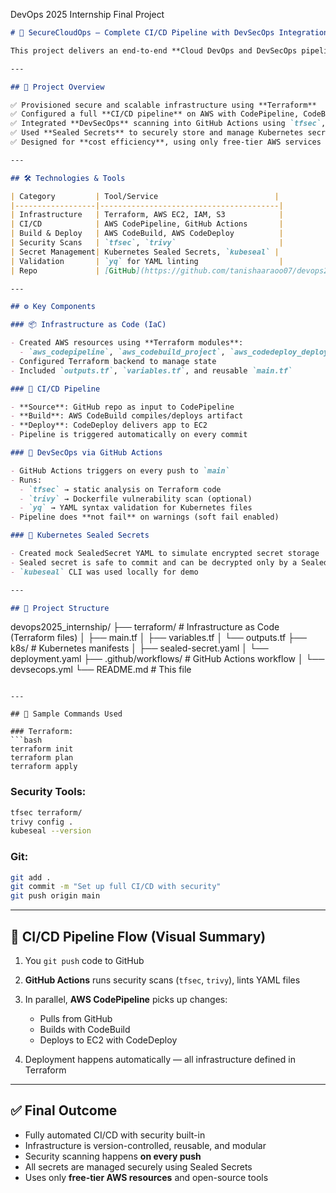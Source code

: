 
DevOps 2025 Internship Final Project

```markdown
# 🔧 SecureCloudOps — Complete CI/CD Pipeline with DevSecOps Integration

This project delivers an end-to-end **Cloud DevOps and DevSecOps pipeline** using Terraform, AWS, GitHub Actions, and Kubernetes tooling. It automates infrastructure provisioning, deployment, and security scanning through modern best practices and open-source tools.

---

## 🎯 Project Overview

✅ Provisioned secure and scalable infrastructure using **Terraform**  
✅ Configured a full **CI/CD pipeline** on AWS with CodePipeline, CodeBuild, and CodeDeploy  
✅ Integrated **DevSecOps** scanning into GitHub Actions using `tfsec`, `trivy`, and YAML validation  
✅ Used **Sealed Secrets** to securely store and manage Kubernetes secrets  
✅ Designed for **cost efficiency**, using only free-tier AWS services and GitHub-native automation

---

## 🛠️ Technologies & Tools

| Category         | Tool/Service                          |
|------------------|----------------------------------------|
| Infrastructure   | Terraform, AWS EC2, IAM, S3            |
| CI/CD            | AWS CodePipeline, GitHub Actions       |
| Build & Deploy   | AWS CodeBuild, AWS CodeDeploy          |
| Security Scans   | `tfsec`, `trivy`                       |
| Secret Management| Kubernetes Sealed Secrets, `kubeseal` |
| Validation       | `yq` for YAML linting                  |
| Repo             | [GitHub](https://github.com/tanishaaraoo07/devops2025_internship)

---

## ⚙️ Key Components

### 📦 Infrastructure as Code (IaC)

- Created AWS resources using **Terraform modules**:
  - `aws_codepipeline`, `aws_codebuild_project`, `aws_codedeploy_deployment_group`, `aws_iam_role`, `aws_s3_bucket`
- Configured Terraform backend to manage state
- Included `outputs.tf`, `variables.tf`, and reusable `main.tf`

### 🔁 CI/CD Pipeline

- **Source**: GitHub repo as input to CodePipeline
- **Build**: AWS CodeBuild compiles/deploys artifact
- **Deploy**: CodeDeploy delivers app to EC2
- Pipeline is triggered automatically on every commit

### 🧪 DevSecOps via GitHub Actions

- GitHub Actions triggers on every push to `main`
- Runs:
  - `tfsec` → static analysis on Terraform code
  - `trivy` → Dockerfile vulnerability scan (optional)
  - `yq` → YAML syntax validation for Kubernetes files
- Pipeline does **not fail** on warnings (soft fail enabled)

### 🔐 Kubernetes Sealed Secrets

- Created mock SealedSecret YAML to simulate encrypted secret storage
- Sealed secret is safe to commit and can be decrypted only by a Sealed Secrets controller in a Kubernetes cluster
- `kubeseal` CLI was used locally for demo

---

## 📁 Project Structure

```

devops2025\_internship/
├── terraform/                  # Infrastructure as Code (Terraform files)
│   ├── main.tf
│   ├── variables.tf
│   └── outputs.tf
├── k8s/                        # Kubernetes manifests
│   ├── sealed-secret.yaml
│   └── deployment.yaml
├── .github/workflows/          # GitHub Actions workflow
│   └── devsecops.yml
└── README.md                   # This file

````

---

## 📜 Sample Commands Used

### Terraform:
```bash
terraform init
terraform plan
terraform apply
````

### Security Tools:

```bash
tfsec terraform/
trivy config .
kubeseal --version
```

### Git:

```bash
git add .
git commit -m "Set up full CI/CD with security"
git push origin main
```

---

## 🔄 CI/CD Pipeline Flow (Visual Summary)

1. You `git push` code to GitHub
2. **GitHub Actions** runs security scans (`tfsec`, `trivy`), lints YAML files
3. In parallel, **AWS CodePipeline** picks up changes:

   * Pulls from GitHub
   * Builds with CodeBuild
   * Deploys to EC2 with CodeDeploy
4. Deployment happens automatically — all infrastructure defined in Terraform

---

## ✅ Final Outcome

* Fully automated CI/CD with security built-in
* Infrastructure is version-controlled, reusable, and modular
* Security scanning happens **on every push**
* All secrets are managed securely using Sealed Secrets
* Uses only **free-tier AWS resources** and open-source tools
